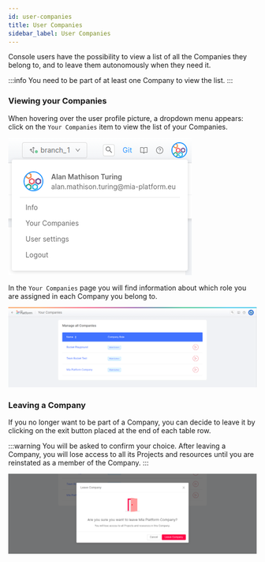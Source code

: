 ```yaml
---
id: user-companies
title: User Companies
sidebar_label: User Companies
---
```


Console users have the possibility to view a list of all the Companies they belong to, and to leave them autonomously when they need it.

:::info
You need to be part of at least one Company to view the list.
:::

### Viewing your Companies

When hovering over the user profile picture, a dropdown menu appears: click on the `Your Companies` item to view the list of your Companies. 

![user settings dropdown](./img/user-settings-dropdown.png)

In the `Your Companies` page you will find information about which role you are assigned in each Company you belong to. 

![your companies page](./img/your-companies-page.png)

### Leaving a Company

If you no longer want to be part of a Company, you can decide to leave it by clicking on the exit button placed at the end of each table row.

:::warning
You will be asked to confirm your choice. After leaving a Company, you will lose access to all its Projects and resources until you are reinstated as a member of the Company.
:::

![leave company modal](./img/leave-company-modal.png)

